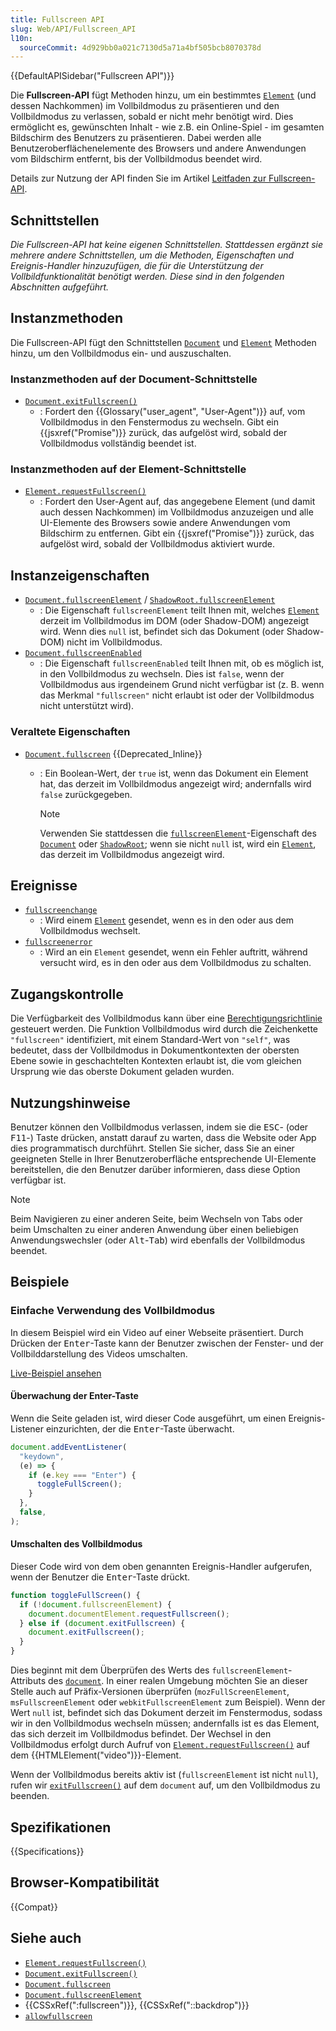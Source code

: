 ```yaml
---
title: Fullscreen API
slug: Web/API/Fullscreen_API
l10n:
  sourceCommit: 4d929bb0a021c7130d5a71a4bf505bcb8070378d
---
```


{{DefaultAPISidebar("Fullscreen API")}}

Die **Fullscreen-API** fügt Methoden hinzu, um ein bestimmtes [`Element`](/de/docs/Web/API/Element) (und dessen Nachkommen) im Vollbildmodus zu präsentieren und den Vollbildmodus zu verlassen, sobald er nicht mehr benötigt wird. Dies ermöglicht es, gewünschten Inhalt - wie z.B. ein Online-Spiel - im gesamten Bildschirm des Benutzers zu präsentieren. Dabei werden alle Benutzeroberflächenelemente des Browsers und andere Anwendungen vom Bildschirm entfernt, bis der Vollbildmodus beendet wird.

Details zur Nutzung der API finden Sie im Artikel [Leitfaden zur Fullscreen-API](/de/docs/Web/API/Fullscreen_API/Guide).

## Schnittstellen

_Die Fullscreen-API hat keine eigenen Schnittstellen. Stattdessen ergänzt sie mehrere andere Schnittstellen, um die Methoden, Eigenschaften und Ereignis-Handler hinzuzufügen, die für die Unterstützung der Vollbildfunktionalität benötigt werden. Diese sind in den folgenden Abschnitten aufgeführt._

## Instanzmethoden

Die Fullscreen-API fügt den Schnittstellen [`Document`](/de/docs/Web/API/Document) und [`Element`](/de/docs/Web/API/Element) Methoden hinzu, um den Vollbildmodus ein- und auszuschalten.

### Instanzmethoden auf der Document-Schnittstelle

- [`Document.exitFullscreen()`](/de/docs/Web/API/Document/exitFullscreen)
  - : Fordert den {{Glossary("user_agent", "User-Agent")}} auf, vom Vollbildmodus in den Fenstermodus zu wechseln. Gibt ein {{jsxref("Promise")}} zurück, das aufgelöst wird, sobald der Vollbildmodus vollständig beendet ist.

### Instanzmethoden auf der Element-Schnittstelle

- [`Element.requestFullscreen()`](/de/docs/Web/API/Element/requestFullscreen)
  - : Fordert den User-Agent auf, das angegebene Element (und damit auch dessen Nachkommen) im Vollbildmodus anzuzeigen und alle UI-Elemente des Browsers sowie andere Anwendungen vom Bildschirm zu entfernen. Gibt ein {{jsxref("Promise")}} zurück, das aufgelöst wird, sobald der Vollbildmodus aktiviert wurde.

## Instanzeigenschaften

- [`Document.fullscreenElement`](/de/docs/Web/API/Document/fullscreenElement) / [`ShadowRoot.fullscreenElement`](/de/docs/Web/API/ShadowRoot/fullscreenElement)
  - : Die Eigenschaft `fullscreenElement` teilt Ihnen mit, welches [`Element`](/de/docs/Web/API/Element) derzeit im Vollbildmodus im DOM (oder Shadow-DOM) angezeigt wird. Wenn dies `null` ist, befindet sich das Dokument (oder Shadow-DOM) nicht im Vollbildmodus.
- [`Document.fullscreenEnabled`](/de/docs/Web/API/Document/fullscreenEnabled)
  - : Die Eigenschaft `fullscreenEnabled` teilt Ihnen mit, ob es möglich ist, in den Vollbildmodus zu wechseln. Dies ist `false`, wenn der Vollbildmodus aus irgendeinem Grund nicht verfügbar ist (z. B. wenn das Merkmal `"fullscreen"` nicht erlaubt ist oder der Vollbildmodus nicht unterstützt wird).

### Veraltete Eigenschaften

- [`Document.fullscreen`](/de/docs/Web/API/Document/fullscreen) {{Deprecated_Inline}}

  - : Ein Boolean-Wert, der `true` ist, wenn das Dokument ein Element hat, das derzeit im Vollbildmodus angezeigt wird; andernfalls wird `false` zurückgegeben.

    > [!NOTE]
    > Verwenden Sie stattdessen die [`fullscreenElement`](/de/docs/Web/API/Document/fullscreenElement)-Eigenschaft des [`Document`](/de/docs/Web/API/Document) oder [`ShadowRoot`](/de/docs/Web/API/ShadowRoot); wenn sie nicht `null` ist, wird ein [`Element`](/de/docs/Web/API/Element), das derzeit im Vollbildmodus angezeigt wird.

## Ereignisse

- [`fullscreenchange`](/de/docs/Web/API/Element/fullscreenchange_event)
  - : Wird einem [`Element`](/de/docs/Web/API/Element) gesendet, wenn es in den oder aus dem Vollbildmodus wechselt.
- [`fullscreenerror`](/de/docs/Web/API/Element/fullscreenerror_event)
  - : Wird an ein `Element` gesendet, wenn ein Fehler auftritt, während versucht wird, es in den oder aus dem Vollbildmodus zu schalten.

## Zugangskontrolle

Die Verfügbarkeit des Vollbildmodus kann über eine [Berechtigungsrichtlinie](/de/docs/Web/HTTP/Guides/Permissions_Policy) gesteuert werden. Die Funktion Vollbildmodus wird durch die Zeichenkette `"fullscreen"` identifiziert, mit einem Standard-Wert von `"self"`, was bedeutet, dass der Vollbildmodus in Dokumentkontexten der obersten Ebene sowie in geschachtelten Kontexten erlaubt ist, die vom gleichen Ursprung wie das oberste Dokument geladen wurden.

## Nutzungshinweise

Benutzer können den Vollbildmodus verlassen, indem sie die <kbd>ESC</kbd>- (oder <kbd>F11</kbd>-) Taste drücken, anstatt darauf zu warten, dass die Website oder App dies programmatisch durchführt. Stellen Sie sicher, dass Sie an einer geeigneten Stelle in Ihrer Benutzeroberfläche entsprechende UI-Elemente bereitstellen, die den Benutzer darüber informieren, dass diese Option verfügbar ist.

> [!NOTE]
> Beim Navigieren zu einer anderen Seite, beim Wechseln von Tabs oder beim Umschalten zu einer anderen Anwendung über einen beliebigen Anwendungswechsler (oder <kbd>Alt</kbd>-<kbd>Tab</kbd>) wird ebenfalls der Vollbildmodus beendet.

## Beispiele

### Einfache Verwendung des Vollbildmodus

In diesem Beispiel wird ein Video auf einer Webseite präsentiert. Durch Drücken der <kbd>Enter</kbd>-Taste kann der Benutzer zwischen der Fenster- und der Vollbilddarstellung des Videos umschalten.

[Live-Beispiel ansehen](https://mdn.github.io/dom-examples/fullscreen-api/index.html)

#### Überwachung der Enter-Taste

Wenn die Seite geladen ist, wird dieser Code ausgeführt, um einen Ereignis-Listener einzurichten, der die <kbd>Enter</kbd>-Taste überwacht.

```js
document.addEventListener(
  "keydown",
  (e) => {
    if (e.key === "Enter") {
      toggleFullScreen();
    }
  },
  false,
);
```

#### Umschalten des Vollbildmodus

Dieser Code wird von dem oben genannten Ereignis-Handler aufgerufen, wenn der Benutzer die <kbd>Enter</kbd>-Taste drückt.

```js
function toggleFullScreen() {
  if (!document.fullscreenElement) {
    document.documentElement.requestFullscreen();
  } else if (document.exitFullscreen) {
    document.exitFullscreen();
  }
}
```

Dies beginnt mit dem Überprüfen des Werts des `fullscreenElement`-Attributs des [`document`](/de/docs/Web/API/Document). In einer realen Umgebung möchten Sie an dieser Stelle auch auf Präfix-Versionen überprüfen (`mozFullScreenElement`, `msFullscreenElement` oder `webkitFullscreenElement` zum Beispiel). Wenn der Wert `null` ist, befindet sich das Dokument derzeit im Fenstermodus, sodass wir in den Vollbildmodus wechseln müssen; andernfalls ist es das Element, das sich derzeit im Vollbildmodus befindet. Der Wechsel in den Vollbildmodus erfolgt durch Aufruf von [`Element.requestFullscreen()`](/de/docs/Web/API/Element/requestFullscreen) auf dem {{HTMLElement("video")}}-Element.

Wenn der Vollbildmodus bereits aktiv ist (`fullscreenElement` ist nicht `null`), rufen wir [`exitFullscreen()`](/de/docs/Web/API/Document/exitFullscreen) auf dem `document` auf, um den Vollbildmodus zu beenden.

## Spezifikationen

{{Specifications}}

## Browser-Kompatibilität

{{Compat}}

## Siehe auch

- [`Element.requestFullscreen()`](/de/docs/Web/API/Element/requestFullscreen)
- [`Document.exitFullscreen()`](/de/docs/Web/API/Document/exitFullscreen)
- [`Document.fullscreen`](/de/docs/Web/API/Document/fullscreen)
- [`Document.fullscreenElement`](/de/docs/Web/API/Document/fullscreenElement)
- {{CSSxRef(":fullscreen")}}, {{CSSxRef("::backdrop")}}
- [`allowfullscreen`](/de/docs/Web/HTML/Element/iframe#allowfullscreen)
